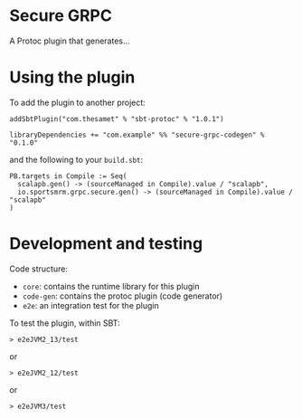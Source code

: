 # Secure GRPC

A Protoc plugin that generates... 

# Using the plugin

To add the plugin to another project:

```
addSbtPlugin("com.thesamet" % "sbt-protoc" % "1.0.1")

libraryDependencies += "com.example" %% "secure-grpc-codegen" % "0.1.0"
```

and the following to your `build.sbt`:
```
PB.targets in Compile := Seq(
  scalapb.gen() -> (sourceManaged in Compile).value / "scalapb",
  io.sportsmrm.grpc.secure.gen() -> (sourceManaged in Compile).value / "scalapb"
)
```

# Development and testing

Code structure:
- `core`: contains the runtime library for this plugin
- `code-gen`: contains the protoc plugin (code generator)
- `e2e`: an integration test for the plugin

To test the plugin, within SBT:

```
> e2eJVM2_13/test
```

or 

```
> e2eJVM2_12/test
```

or

```
> e2eJVM3/test
```
